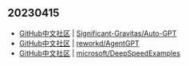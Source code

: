 ## 20230415
- [GitHub中文社区](https://www.githubs.cn/trending) | [Significant-Gravitas/Auto-GPT](https://github.com/Significant-Gravitas/Auto-GPT)
- [GitHub中文社区](https://www.githubs.cn/trending) | [reworkd/AgentGPT](https://github.com/reworkd/AgentGPT)
- [GitHub中文社区](https://www.githubs.cn/trending) | [microsoft/DeepSpeedExamples](https://github.com/microsoft/DeepSpeedExamples)

